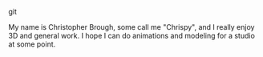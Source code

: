 git


My name is Christopher Brough, some call me "Chrispy", and I really enjoy 3D and general work. I hope I can do animations and modeling for a studio at some point.